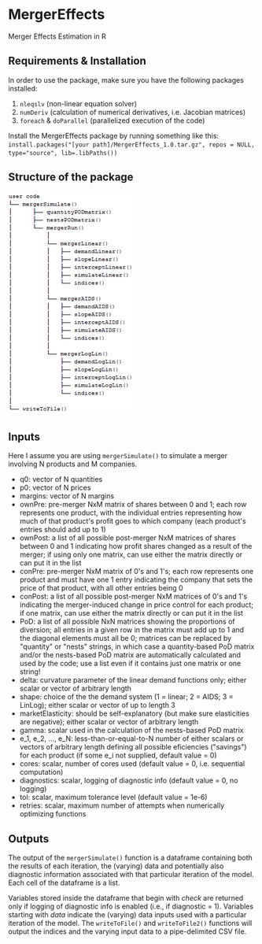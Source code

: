 # MergerEffects
Merger Effects Estimation in R

## Requirements & Installation
In order to use the package, make sure you have the following packages installed:

1. `nleqslv` (non-linear equation solver)
2. `numDeriv` (calculation of numerical derivatives, i.e. Jacobian matrices)
3. `foreach` & `doParallel` (parallelized execution of the code)

Install the MergerEffects package by running something like this:
`install.packages("[your path]/MergerEffects_1.0.tar.gz", repos = NULL, type="source", lib=.libPaths())`

## Structure of the package
![Tree Structure](/Structure.png?raw=true "Nested hierarchy of MergerEffects functions")

## Inputs
Here I assume you are using `mergerSimulate()` to simulate a merger involving N products and M companies.
- q0: vector of N quantities
- p0: vector of N prices
- margins: vector of N margins
- ownPre: pre-merger NxM matrix of shares between 0 and 1; each row represents one product, with the individual entries representing how much of that product's profit goes to which company (each product's entries should add up to 1)
- ownPost: a list of all possible post-merger NxM matrices of shares between 0 and 1 indicating how profit shares changed as a result of the merger; if using only one matrix, can use either the matrix directly or can put it in the list
- conPre: pre-merger NxM matrix of 0's and 1's; each row represents one product and must have one 1 entry indicating the company that sets the price of that product, with all other entries being 0
- conPost: a list of all possible post-merger NxM matrices of 0's and 1's indicating the merger-induced change in price control for each product; if one matrix, can use either the matrix directly or can put it in the list
- PoD: a list of all possible NxN matrices showing the proportions of diversion; all entries in a given row in the matrix must add up to 1 and the diagonal elements must all be 0; matrices can be replaced by "quantity" or "nests" strings, in which case a quantity-based PoD matrix and/or the nests-based PoD matrix are automatically calculated and used by the code; use a list even if it contains just one matrix or one string!
- delta: curvature parameter of the linear demand functions only; either scalar or vector of arbitrary length
- shape: choice of the the demand system (1 = linear; 2 = AIDS; 3 = LinLog); either scalar or vector of up to length 3
- marketElasticity: should be self-explanatory (but make sure elasticities are negative); either scalar or vector of arbitrary length
- gamma: scalar used in the calculation of the nests-based PoD matrix
- e_1, e_2, ..., e_N: less-than-or-equal-to-N number of either scalars or vectors of arbitrary length defining all possible eficiencies ("savings") for each product (if some e_i not supplied, default value = 0)
- cores: scalar, number of cores used (default value = 0, i.e. sequential computation)
- diagnostics: scalar, logging of diagnostic info (default value = 0, no logging)
- tol: scalar, maximum tolerance level (default value = 1e-6)
- retries: scalar, maximum number of attempts when numerically optimizing functions

## Outputs
The output of the `mergerSimulate()` function is a dataframe containing both the results of each iteration, the (varying) data and potentially also diagnostic information associated with that particular iteration of the model. Each cell of the dataframe is a list.

Variables stored inside the dataframe that begin with *check* are returned only if logging of diagnostic info is enabled (i.e., if diagnostic = 1). Variables starting with *data* indicate the (varying) data inputs used with a particular iteration of the model.
The `writeToFile()` and `writeToFile2()` functions will output the indices and the varying input data to a pipe-delimited CSV file.
